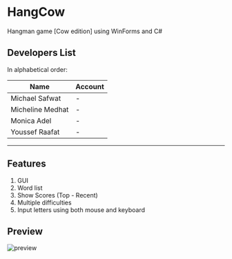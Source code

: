 # HangCow

Hangman game [Cow edition] using WinForms and C#

## Developers List

In alphabetical order:

| Name             | Account                                                      |
| ---------------- | ------------------------------------------------------------ |
| Michael Safwat   | -                                                            |
| Micheline Medhat | -                                                            |
| Monica Adel      | -                                                            |
| Youssef Raafat   | -                                                            |

---

## Features

1. GUI
2. Word list
3. Show Scores (Top - Recent)
4. Multiple difficulties
5. Input letters using both mouse and keyboard

## Preview
![preview](https://user-images.githubusercontent.com/41103290/43040209-3a6fb6bc-8d3e-11e8-8040-a7f24ff310c6.gif)